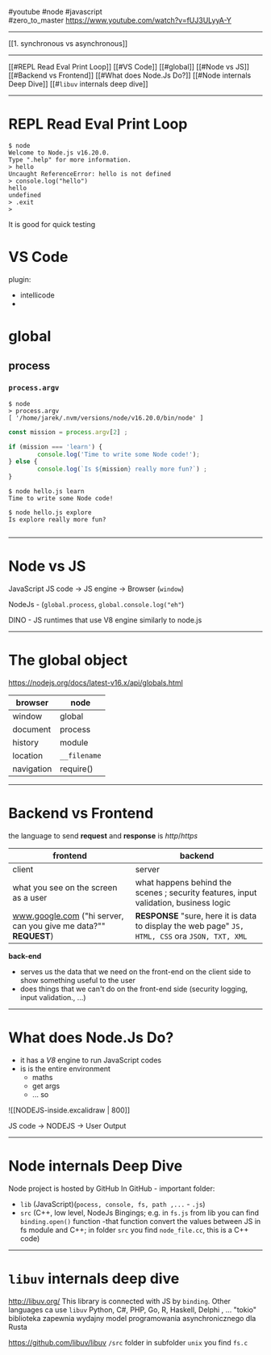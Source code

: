 #youtube  #node #javascript  
#zero_to_master 
https://www.youtube.com/watch?v=fUJ3ULyyA-Y

-----------
[[1. synchronous vs asynchronous]]



------
[[#REPL Read Eval Print Loop]]
[[#VS Code]]
[[#global]]
[[#Node vs JS]]
[[#Backend vs Frontend]]
[[#What does Node.Js Do?]]
[[#Node internals Deep Dive]]
[[#`libuv` internals deep dive]]

---
# REPL Read Eval Print Loop
```node
$ node
Welcome to Node.js v16.20.0.
Type ".help" for more information.
> hello
Uncaught ReferenceError: hello is not defined
> console.log("hello")
hello
undefined
> .exit
> 

```

It is good for quick testing

# VS Code
plugin:
- intellicode
- 

# global
## process
### `process.argv`
```node
$ node
> process.argv
[ '/home/jarek/.nvm/versions/node/v16.20.0/bin/node' ]
```


```js
const mission = process.argv[2] ;

if (mission === 'learn') {
        console.log('Time to write some Node code!');
} else {
        console.log(`Is ${mission} really more fun?`) ;
}
```

```node
$ node hello.js learn
Time to write some Node code!

$ node hello.js explore
Is explore really more fun?


```

------
# Node vs JS
JavaScript
JS code -> JS engine -> Browser (`window`)

NodeJs - (`global.process`, `global.console.log("eh"`)

DINO - JS runtimes that use V8 engine similarly to node.js

------
# The global object
https://nodejs.org/docs/latest-v16.x/api/globals.html

browser | node 
---  | ---
window | global
document | process
history | module
location | `__filename`
navigation | require()


-------
# Backend vs Frontend

the language to send **request** and **response** is *http*/*https*

frontend | backend
-- | --
client  | server
what you see on the screen as a user | what happens behind the scenes ; security features, input validation, business logic
www.google.com ("hi server, can you give me data?"" **REQUEST**) | **RESPONSE** "sure, here it is data to display the web page" `JS, HTML, CSS` ora `JSON, TXT, XML`

**back-end** 
- serves us the data that we need on the front-end  on the client side to show something useful to the user 
- does things that we can't do on the front-end side (security logging, input validation., ...)

--------
# What does Node.Js Do?
- it has a *V8* engine to run JavaScript codes
- is is the entire environment
	- maths
	- get args
	- ...
 so 
 
![[NODEJS-inside.excalidraw | 800]]

JS code -> NODEJS -> User Output

------
# Node internals Deep Dive
Node project is hosted by GitHub
In GitHub - important folder:
- `lib`     (JavaScript)(`pocess, console, fs, path ,...` - `.js`)
- `src`    (C++, low level, NodeJs Bingings; e.g. in `fs.js` from lib you can find `binding.open()` function -that function convert the values between JS in fs  module  and C++; in folder `src` you find `node_file.cc`, this is a C++ code)   

--------
# `libuv` internals deep dive
http://libuv.org/
This library is connected with JS by `binding`. Other languages ca use `libuv`
Python, C#, PHP, Go, R, Haskell, Delphi , ...
"tokio" biblioteka zapewnia wydajny model programowania asynchronicznego dla Rusta

https://github.com/libuv/libuv
`/src` folder in subfolder `unix` you find `fs.c`
































